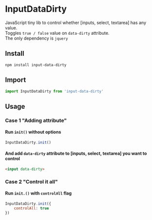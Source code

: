 # InputDataDirty
JavaScript tiny lib to control whether [inputs, select, textarea] has any value.  
Toggles `true / false` value on `data-dirty` attribute.  
The only dependency is `jquery`


## Install
```npm
npm install input-data-dirty
```
## Import
```javascript
import InputDataDirty from 'input-data-dirty'
```
## Usage
### Case 1 "Adding attribute"
#### Run `init()` without options
```javascript
InputDataDirty.init()
```
#### And add `data-dirty` attribute to [inputs, select, textarea] you want to control
```html
<input data-dirty>
```

### Case 2 "Control it all"
#### Run `init.()` with `controlAll` flag
```javascript
InputDataDirty.init({
    controlAll: true
})
```